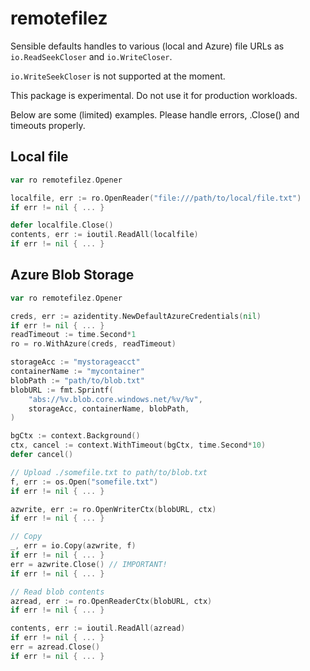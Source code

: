 # remotefilez

Sensible defaults handles to various (local and Azure) file URLs as `io.ReadSeekCloser` and `io.WriteCloser`.

`io.WriteSeekCloser` is not supported at the moment.

This package is experimental. Do not use it for production workloads.

Below are some (limited) examples. Please handle errors, .Close() and timeouts
properly. 

## Local file

```go
var ro remotefilez.Opener

localfile, err := ro.OpenReader("file:///path/to/local/file.txt")
if err != nil { ... }

defer localfile.Close()
contents, err := ioutil.ReadAll(localfile)
if err != nil { ... }
```

## Azure Blob Storage

```go
var ro remotefilez.Opener

creds, err := azidentity.NewDefaultAzureCredentials(nil)
if err != nil { ... }
readTimeout := time.Second*1
ro = ro.WithAzure(creds, readTimeout)

storageAcc := "mystorageacct"
containerName := "mycontainer"
blobPath := "path/to/blob.txt"
blobURL := fmt.Sprintf(
    "abs://%v.blob.core.windows.net/%v/%v",
    storageAcc, containerName, blobPath,
)

bgCtx := context.Background()
ctx, cancel := context.WithTimeout(bgCtx, time.Second*10)
defer cancel()

// Upload ./somefile.txt to path/to/blob.txt
f, err := os.Open("somefile.txt")
if err != nil { ... }

azwrite, err := ro.OpenWriterCtx(blobURL, ctx)
if err != nil { ... }

// Copy
_, err = io.Copy(azwrite, f)
if err != nil { ... }
err = azwrite.Close() // IMPORTANT!
if err != nil { ... }

// Read blob contents
azread, err := ro.OpenReaderCtx(blobURL, ctx)
if err != nil { ... }

contents, err := ioutil.ReadAll(azread)
if err != nil { ... }
err = azread.Close()
if err != nil { ... }
```
